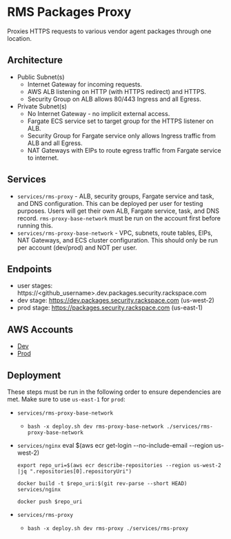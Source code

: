 # RMS Packages Proxy

Proxies HTTPS requests to various vendor agent packages through one location.

## Architecture
* Public Subnet(s)
  * Internet Gateway for incoming requests.
  * AWS ALB listening on HTTP (with HTTPS redirect) and HTTPS.
  * Security Group on ALB allows 80/443 Ingress and all Egress.
* Private Subnet(s)
  * No Internet Gateway - no implicit external access.
  * Fargate ECS service set to target group for the HTTPS listener on ALB.
  * Security Group for Fargate service only allows Ingress traffic from ALB and all Egress.
  * NAT Gateways with EIPs to route egress traffic from Fargate service to internet.

## Services
* `services/rms-proxy` - ALB, security groups, Fargate service and task, and DNS configuration. This can be deployed per user for testing purposes. Users will get their own ALB, Fargate service, task, and DNS record. `rms-proxy-base-network` must be run on the account first before running this.
* `services/rms-proxy-base-network` - VPC, subnets, route tables, EIPs, NAT Gateways, and ECS cluster configuration. This should only be run per account (dev/prod) and NOT per user.

## Endpoints
* user stages: https://<github_username>.dev.packages.security.rackspace.com
* dev stage: https://dev.packages.security.rackspace.com (us-west-2)
* prod stage: https://packages.security.rackspace.com (us-east-1)

## AWS Accounts
* [Dev](https://manage.rackspace.com/racker/rackspace-accounts/978570/aws-accounts/162388713309)
* [Prod](https://manage.rackspace.com/racker/rackspace-accounts/978570/aws-accounts/106565438851)

## Deployment
These steps must be run in the following order to ensure dependencies are met. Make sure to use `us-east-1` for `prod`:

* `services/rms-proxy-base-network`
  * `bash -x deploy.sh dev rms-proxy-base-network ./services/rms-proxy-base-network`
* `services/nginx`
      eval $(aws ecr get-login --no-include-email --region us-west-2)

      export repo_uri=$(aws ecr describe-repositories --region us-west-2 |jq ".repositories[0].repositoryUri")

      docker build -t $repo_uri:$(git rev-parse --short HEAD) services/nginx

      docker push $repo_uri
* `services/rms-proxy`
  * `bash -x deploy.sh dev rms-proxy ./services/rms-proxy`
